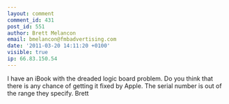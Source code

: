 ```yaml
---
layout: comment
comment_id: 431
post_id: 551
author: Brett Melancon
email: bmelancon@fmbadvertising.com
date: '2011-03-20 14:11:20 +0100'
visible: true
ip: 66.83.150.54
---
```

I have an iBook with the dreaded logic board problem.  Do you think that there is any chance of getting it fixed by Apple.  The serial number is out of the range they specify.
Brett
